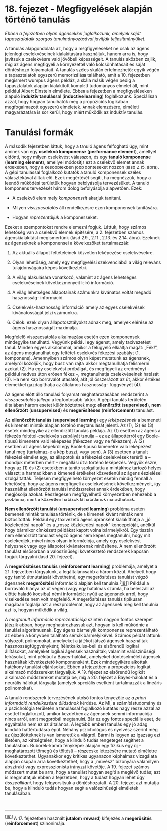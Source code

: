 <?xml version="1.0" encoding="UTF-8" standalone="no"?>
<!DOCTYPE html PUBLIC "-//W3C//DTD XHTML 1.1//EN" "http://www.w3.org/TR/xhtml11/DTD/xhtml11.dtd">
<html xmlns="http://www.w3.org/1999/xhtml"><head><meta name="generator" content="DocBook XSL Stylesheets V1.76.1"/></head><body><div class="chapter" title="18. fejezet - Megfigyelések alapján történő tanulás"><div class="titlepage"><div><div><h1 class="title"><a id="id720671"/>18. fejezet - Megfigyelések alapján történő tanulás</h1></div></div></div><p><span class="emphasis"><em>Ebben a fejezetben olyan ágensekkel foglalkozunk, amelyek saját tapasztalataik szorgos tanulmányozásával javítják teljesítményüket.</em></span></p><p>A tanulás alapgondolata az, hogy a megfigyeléseket ne csak az ágens jelenlegi cselekvéseinek kialakítására használjuk, hanem arra is, hogy javítsuk a cselekvésre való jövőbeli képességeit. A tanulás aközben zajlik, míg az ágens megfigyeli a környezettel való kölcsönhatásait és saját döntéshozó folyamatait. A tanulás széles skálán értelmezhető: egyik végén a tapasztalatok egyszerű memorizálása található, amit a 10. fejezetben megismert wumpus ágens példáz, a skála másik végén pedig a tapasztalatok alapján kialakított komplett tudományos elmélet  áll, mint például Albert Einstein elmélete. Ebben a fejezetben a megfigyeléseken alapuló <span class="strong"><strong>induktív tanulás</strong></span>sal (<span class="strong"><strong>inductive learning</strong></span>) foglalkozunk. Speciálisan azzal, hogy hogyan tanulhatók meg a propozíciós logikában megfogalmazott egyszerű elméletek. Annak elemzésére, elméleti magyarázatára is sor kerül, hogy miért működik az induktív tanulás.</p><div class="section" title="Tanulási formák"><div class="titlepage"><div><div><h1 class="title"><a id="id720690"/>Tanulási formák</h1></div></div></div><p>A második fejezetben láttuk, hogy a tanuló ágens felfogható úgy, mint aminek van egy <span class="strong"><strong>cselekvő komponens</strong></span>e (<span class="strong"><strong>performance element</strong></span>), amellyel eldönti, hogy milyen cselekvést válasszon, és egy <span class="strong"><strong>tanuló komponens</strong></span>e (<span class="strong"><strong>learning element</strong></span>), amellyel módosítja ezt a cselekvő elemet annak érdekében, hogy a későbbiekben jobb döntéseket hozzon (lásd 2.15. ábra). A gépi tanulással foglalkozó kutatók a tanuló komponensek széles választékával álltak elő. Ezek megértését segíti, ha megnézzük, hogy a leendő működési területük hogyan befolyásolja tervezésüket. A tanuló komponens tervezését három dolog befolyásolja alapvetően. Ezek:</p><div class="itemizedlist"><ul class="itemizedlist"><li class="listitem"><p>A cselekvő elem mely <span class="emphasis"><em>komponenseit</em></span> akarjuk tanítani.</p></li><li class="listitem"><p>Milyen <span class="emphasis"><em>visszacsatolás</em></span> áll rendelkezésre ezen komponensek tanítására.</p></li><li class="listitem"><p>Hogyan <span class="emphasis"><em>reprezentáljuk</em></span> a komponenseket.</p></li></ul></div><p>Ezeket a szempontokat rendre elemezni fogjuk. Láttuk, hogy számos lehetőség van a cselekvő elemek építésére, a 2. fejezetben számos ágenskialakítást megismertünk (lásd 2.9., 2.11., 2.13. és 2.14. ábra). Ezeknek az ágenseknek a komponensei a következőket tartalmazzák:</p><div class="orderedlist"><ol class="orderedlist"><li class="listitem"><p>Az aktuális állapot feltételeinek közvetlen leképezése cselekvésekre.</p></li><li class="listitem"><p>Olyan lehetőség, amely egy megfigyelési szekvenciából a világ releváns tulajdonságaira képes következtetni.</p></li><li class="listitem"><p>A világ alakulására vonatkozó, valamint az ágens lehetséges cselekvéseinek következményeit leíró információ.</p></li><li class="listitem"><p>A világ lehetséges állapotainak számunkra kívánatos voltát megadó hasznosság- információ.</p></li><li class="listitem"><p>Cselekvés-hasznosság információ, amely az egyes cselekvések kívánatosságát jelzi számunkra.</p></li><li class="listitem"><p>Célok: ezek olyan állapotosztályokat adnak meg, amelyek elérése az ágens hasznosságát maximálja.</p></li></ol></div><p>Megfelelő visszacsatolás alkalmazása esetén ezen komponensek mindegyike tanulható. Vegyünk például egy ágenst, amely taxivezetést tanul. Minden egyes alkalommal, amikor a felügyelő elkiáltja magát: „Fék!”, az ágens megtanulhat egy feltétel-cselekvés fékezési szabályt (1. komponens). Amennyiben számos olyan képet mutatunk az ágensnek, amelyről közöljük, hogy busz van rajta, akkor megtanulhatja felismerni azokat (2). Ha egy cselekvést próbálgat, és megfigyeli az eredményt – például nedves úton erősen fékez –, megtanulhatja cselekvéseinek hatását (3). Ha nem kap borravalót utasától, akit jól összerázott az út, akkor értékes elemekkel gazdagíthatja az általános hasznosság- függvényét (4).</p><p>Az ágens előtt álló tanulási folyamat meghatározásában rendszerint a <span class="emphasis"><em>visszacsatolás jellege</em></span> a legfontosabb faktor. A gépi tanulás területén általában három esetet különböztetnek meg: <span class="strong"><strong>ellenőrzött</strong></span> (<span class="strong"><strong>supervised</strong></span>), <span class="strong"><strong>nem ellenőrzött</strong></span> (<span class="strong"><strong>unsupervised</strong></span>) és <span class="strong"><strong>megerősítéses</strong></span> (<span class="strong"><strong>r</strong></span><span class="strong"><strong>einforcement</strong></span>) tanulást.</p><p>Az <span class="strong"><strong>ellen</strong></span><span class="strong"><strong>őrzött tanulás</strong></span> (<span class="strong"><strong>supervised learning</strong></span>) egy <span class="emphasis"><em>leképezésnek</em></span> a bemeneti és kimeneti minták alapján történő megtanulását jelenti. Az (1), (2) és (3) esetek mindegyike az ellenőrzött tanulás példája. Az (1) esetben az ágens a fékezés feltétel-cselekvés szabályát tanulja – ez az állapottérről egy Boole-típusú kimenetre való leképezés (fékezzen vagy ne fékezzen). A (2) esetben az ágens képekről egy Boole-típusú kimenetre való leképezést tanul meg (tartalmaz-e a kép buszt, vagy sem). A (3) esetben a tanult fékezési elmélet egy, az állapotok és a fékezési cselekvések teréről a – mondjuk méterben mért – megállási útra történő leképezés. Vegyük észre, hogy az (1) és (2) esetekben a tanító szolgáltatta a mintákhoz tartozó helyes választ; a harmadikban a kimeneti értékeket közvetlenül az ágens észlelései szolgáltatták. Teljesen megfigyelhető környezet esetén mindig fennáll a lehetőség, hogy az ágens megfigyeli a cselekvésének következményeit, így használhat ellenőrzött tanulási módszereket annak érdekében, hogy megjósolja azokat. Részlegesen megfigyelhető környezetben nehezebb a probléma, mert a közvetlen  hatások láthatatlanok  maradhatnak.</p><p><span class="strong"><strong>Nem ellenőrzött tanulás</strong></span>i (<span class="strong"><strong>unsupervised learning</strong></span>) probléma esetén bemeneti minták tanulása történik, de a kimeneti kívánt minták nem biztosítottak. Például egy taxivezető ágens apránként kialakíthatja a „jó közlekedési napok” és a „rossz közlekedési napok” koncepcióját, anélkül hogy bármikor címkézett példákat kapott volna bármelyikről. Egy tisztán nem ellenőrzött tanulást végző ágens nem képes megtanulni, hogy mit cselekedjék, mivel nincs olyan információja, amely egy cselekvést helyesnek vagy egy állapotot kívánatosnak minősítene. A nem ellenőrzött tanulást elsősorban a valószínűségi következtető rendszerek kapcsán fogjuk tárgyalni (lásd 20. fejezet).</p><p>A <span class="strong"><strong>megerősítéses tanulás</strong></span> (<span class="strong"><strong>reinforcement learning</strong></span>) problémája, amelyet a 21. fejezetben tárgyalunk, a legáltalánosabb a három közül. Ahelyett hogy egy tanító útmutatását követhetné, egy megerősítéses tanulást végző ágensnek <span class="strong"><strong>megerősítés</strong></span>i információ alapján kell tanulnia.<sup>[<a id="id720856" href="#ftn.id720856" class="footnote">181</a>]</sup> Például a borravaló hiánya az út végén (vagy egy hatalmas számla, ha beleszáll az előtte haladó kocsiba) némi információt nyújt az ágensnek arról, hogy viselkedése nem volt megfelelő. A megerősítéses tanulás tipikusan magában foglalja azt a részproblémát, hogy az ágensnek meg kell tanulnia azt is, hogyan működik a világ.</p><p>A <span class="emphasis"><em>megtanult információ reprezentációja</em></span> szintén nagyon fontos szerepet játszik abban, hogy meghatározhassuk azt, hogyan is kell működnie a tanulási algoritmusnak. Egy ágens bármelyik komponense reprezentálható az ebben a könyvben található sémák bármelyikével. Számos példát láttunk: súlyozott polinomokat, amelyeket a játékot játszó ágensek használtak hasznosságfüggvényként; ítéletkalkulus-beli és elsőrendű logikai állításokat, amelyeket logikai ágensek használtak; valamint valószínűségi leírásokat, mint például a Bayes-hálókat, amelyeket döntéselméleti ágensek használtak következtető komponensként. Ezek mindegyikére alkottak  hatékony tanulási eljárásokat. Ebben a fejezetben a propozíciós logikát alkalmazó módszereket tárgyaljuk. A 19. fejezet az elsőrendű logikát alkalmazó módszereket mutatja be, míg a 20. fejezet a Bayes-hálókat és a neurális hálókat tárgyalja (amelyek speciális esetként tartalmazzák a lineáris polinomokat).</p><p>A tanuló rendszerek tervezésének utolsó fontos tényezője az <span class="emphasis"><em>a priori információ rendelkezésre állásának</em></span> kérdése. Az MI, a számítástudomány és a pszichológia területén a tanulással foglalkozó kutatás nagy része azzal az esettel foglalkozott, amikor kezdetben az ágensnek semmi információja nincs arról, amit megpróbál megtanulni. Bár ez egy fontos speciális eset, de egyáltalán nem ez az általános. A legtöbb emberi tanulás egy jó adag kiinduló háttértudásra épül. Néhány pszichológus és nyelvész szerint még az újszülötteknek is van ismeretük a világról. Bármi is legyen az igazság ezt illetően, az kétségtelen, hogy a kiinduló tudás rengeteget segíthet a tanulásban. Buborék-kamra fényképek alapján egy fizikus egy új – meghatározott tömegű és töltésű – részecske létezésére mutató elméletre következtethet. Ugyanakkor egy kritikus ugyanazon képhalmaz vizsgálata alapján csupán arra következtethet, hogy a „művész” bizonyára valamilyen absztrakt vagy expresszionista irányzat követője. A 19. fejezet számos módszert mutat be arra, hogy a tanulást hogyan segíti a meglévő tudás; azt is megmutatjuk ebben a fejezetben, hogy a tudást hogyan lehet úgy <span class="emphasis"><em>összeállítani,</em></span> hogy felgyorsítsuk a döntéshozatalt. A 20. fejezet azt mutatja be, hogy a kiinduló tudás hogyan segít a valószínűségi elméletek tanulásában.</p></div><div class="footnotes"><br/><hr/><div class="footnote"><p class="footnote text"><sup>[<a id="ftn.id720856" href="#id720856" class="para">181</a>] </sup> A 17. fejezetben használt <span class="strong"><strong>jutalom</strong></span> (<span class="strong"><strong>reward</strong></span>) kifejezés a <span class="strong"><strong>megerősítés</strong></span> (<span class="strong"><strong>reinforcement</strong></span>) szinonimája.</p></div></div></div></body></html>

